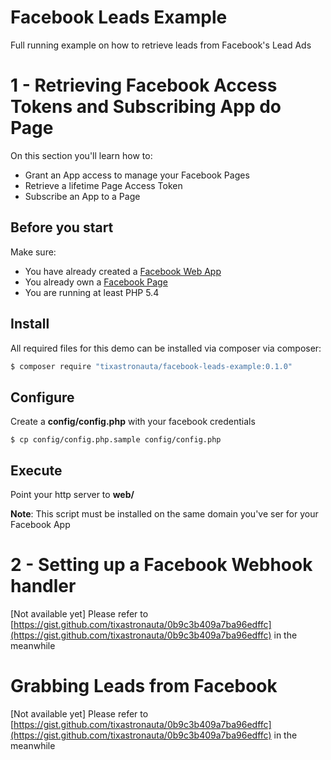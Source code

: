 Facebook Leads Example
============================

Full running example on how to retrieve leads from Facebook's Lead Ads

# 1 - Retrieving Facebook Access Tokens and Subscribing App do Page


On this section you'll learn how to:

- Grant an App access to manage your Facebook Pages
- Retrieve a lifetime Page Access Token
- Subscribe an App to a Page


## Before you start

Make sure:

- You have already created a [Facebook Web App](https://developers.facebook.com/)
- You already own a [Facebook Page](https://www.facebook.com/pages/create/)
- You are running at least PHP 5.4

## Install

All required files for this demo can be installed via composer via composer:

```bash
$ composer require "tixastronauta/facebook-leads-example:0.1.0"
```

## Configure

Create a **config/config.php** with your facebook credentials

```
$ cp config/config.php.sample config/config.php
```

## Execute

Point your http server to **web/**

**Note**: This script must be installed on the same domain you've ser for your Facebook App


# 2 - Setting up a Facebook Webhook handler

[Not available yet] Please refer to [https://gist.github.com/tixastronauta/0b9c3b409a7ba96edffc](https://gist.github.com/tixastronauta/0b9c3b409a7ba96edffc) in the meanwhile

# Grabbing Leads from Facebook

[Not available yet] Please refer to [https://gist.github.com/tixastronauta/0b9c3b409a7ba96edffc](https://gist.github.com/tixastronauta/0b9c3b409a7ba96edffc) in the meanwhile
